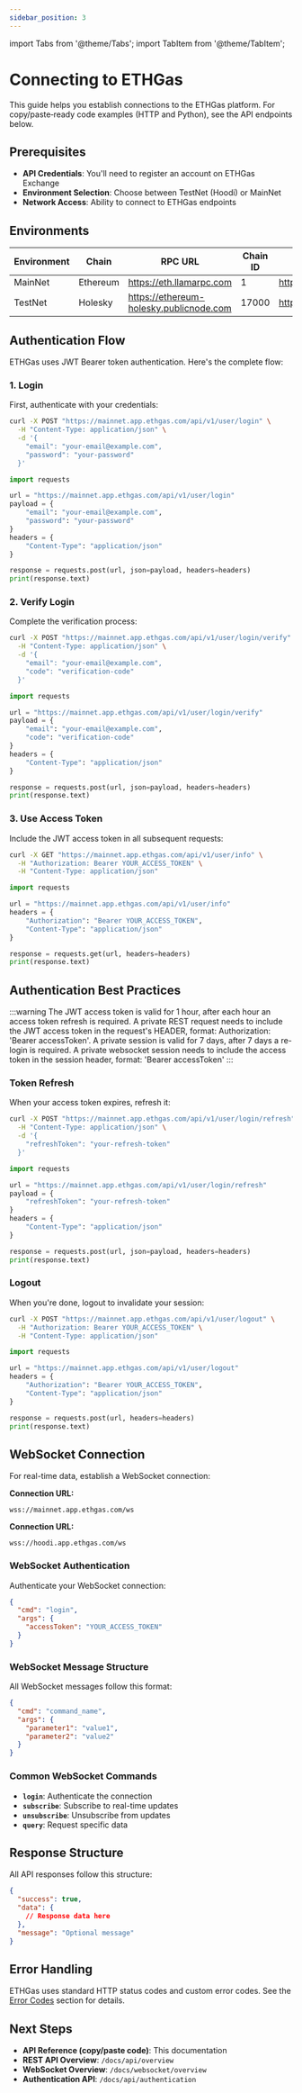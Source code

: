 ```yaml
---
sidebar_position: 3
---
```


import Tabs from '@theme/Tabs';
import TabItem from '@theme/TabItem';

# Connecting to ETHGas

This guide helps you establish connections to the ETHGas platform. For copy/paste‑ready code examples (HTTP and Python), see the API endpoints below.

## Prerequisites

- **API Credentials**: You'll need to register an account on ETHGas Exchange
- **Environment Selection**: Choose between TestNet (Hoodi) or MainNet
- **Network Access**: Ability to connect to ETHGas endpoints

## Environments

| Environment | Chain          | RPC URL                                                                                 | Chain ID | API base URL                         | Websocket base URL                | Collateral Deposit Address                    |
|-------------|----------------|----------------------------------------------------------------------------------------|----------|--------------------------------------|----------------------------------|-----------------------------------------------|
| MainNet     | Ethereum       | https://eth.llamarpc.com                                                              | 1        | https://mainnet.app.ethgas.com      | wss://mainnet.app.ethgas.com/ws | 0x742d35Cc6634C0532925a3b8D4C9db96C4b4d8b6 |
| TestNet     | Holesky        | https://ethereum-holesky.publicnode.com                                               | 17000    | https://hoodi.app.ethgas.com        | wss://hoodi.app.ethgas.com/ws   | 0x742d35Cc6634C0532925a3b8D4C9db96C4b4d8b6 |

## Authentication Flow

ETHGas uses JWT Bearer token authentication. Here's the complete flow:

### 1. Login

First, authenticate with your credentials:

<Tabs>
<TabItem value="http" label="HTTP" default>

```bash
curl -X POST "https://mainnet.app.ethgas.com/api/v1/user/login" \
  -H "Content-Type: application/json" \
  -d '{
    "email": "your-email@example.com",
    "password": "your-password"
  }'
```

</TabItem>
<TabItem value="python" label="Python">

```python
import requests

url = "https://mainnet.app.ethgas.com/api/v1/user/login"
payload = {
    "email": "your-email@example.com",
    "password": "your-password"
}
headers = {
    "Content-Type": "application/json"
}

response = requests.post(url, json=payload, headers=headers)
print(response.text)
```

</TabItem>
</Tabs>

### 2. Verify Login

Complete the verification process:

<Tabs>
<TabItem value="http" label="HTTP" default>

```bash
curl -X POST "https://mainnet.app.ethgas.com/api/v1/user/login/verify" \
  -H "Content-Type: application/json" \
  -d '{
    "email": "your-email@example.com",
    "code": "verification-code"
  }'
```

</TabItem>
<TabItem value="python" label="Python">

```python
import requests

url = "https://mainnet.app.ethgas.com/api/v1/user/login/verify"
payload = {
    "email": "your-email@example.com",
    "code": "verification-code"
}
headers = {
    "Content-Type": "application/json"
}

response = requests.post(url, json=payload, headers=headers)
print(response.text)
```

</TabItem>
</Tabs>

### 3. Use Access Token

Include the JWT access token in all subsequent requests:

<Tabs>
<TabItem value="http" label="HTTP" default>

```bash
curl -X GET "https://mainnet.app.ethgas.com/api/v1/user/info" \
  -H "Authorization: Bearer YOUR_ACCESS_TOKEN" \
  -H "Content-Type: application/json"
```

</TabItem>
<TabItem value="python" label="Python">

```python
import requests

url = "https://mainnet.app.ethgas.com/api/v1/user/info"
headers = {
    "Authorization": "Bearer YOUR_ACCESS_TOKEN",
    "Content-Type": "application/json"
}

response = requests.get(url, headers=headers)
print(response.text)
```

</TabItem>
</Tabs>

## Authentication Best Practices

:::warning
The JWT access token is valid for 1 hour, after each hour an access token refresh is required. A private REST request needs to include the JWT access token in the request's HEADER, format: Authorization: 'Bearer accessToken'. A private session is valid for 7 days, after 7 days a re-login is required. A private websocket session needs to include the access token in the session header, format: 'Bearer accessToken'
:::

### Token Refresh

When your access token expires, refresh it:

<Tabs>
<TabItem value="http" label="HTTP" default>

```bash
curl -X POST "https://mainnet.app.ethgas.com/api/v1/user/login/refresh" \
  -H "Content-Type: application/json" \
  -d '{
    "refreshToken": "your-refresh-token"
  }'
```

</TabItem>
<TabItem value="python" label="Python">

```python
import requests

url = "https://mainnet.app.ethgas.com/api/v1/user/login/refresh"
payload = {
    "refreshToken": "your-refresh-token"
}
headers = {
    "Content-Type": "application/json"
}

response = requests.post(url, json=payload, headers=headers)
print(response.text)
```

</TabItem>
</Tabs>

### Logout

When you're done, logout to invalidate your session:

<Tabs>
<TabItem value="http" label="HTTP" default>

```bash
curl -X POST "https://mainnet.app.ethgas.com/api/v1/user/logout" \
  -H "Authorization: Bearer YOUR_ACCESS_TOKEN" \
  -H "Content-Type: application/json"
```

</TabItem>
<TabItem value="python" label="Python">

```python
import requests

url = "https://mainnet.app.ethgas.com/api/v1/user/logout"
headers = {
    "Authorization": "Bearer YOUR_ACCESS_TOKEN",
    "Content-Type": "application/json"
}

response = requests.post(url, headers=headers)
print(response.text)
```

</TabItem>
</Tabs>

## WebSocket Connection

For real-time data, establish a WebSocket connection:

<Tabs>
<TabItem value="mainnet-ws" label="MainNet WebSocket" default>

**Connection URL:**
```
wss://mainnet.app.ethgas.com/ws
```

</TabItem>
<TabItem value="testnet-ws" label="TestNet WebSocket">

**Connection URL:**
```
wss://hoodi.app.ethgas.com/ws
```

</TabItem>
</Tabs>

### WebSocket Authentication

Authenticate your WebSocket connection:

```json
{
  "cmd": "login",
  "args": {
    "accessToken": "YOUR_ACCESS_TOKEN"
  }
}
```

### WebSocket Message Structure

All WebSocket messages follow this format:

```json
{
  "cmd": "command_name",
  "args": {
    "parameter1": "value1",
    "parameter2": "value2"
  }
}
```

### Common WebSocket Commands

- **`login`**: Authenticate the connection
- **`subscribe`**: Subscribe to real-time updates
- **`unsubscribe`**: Unsubscribe from updates
- **`query`**: Request specific data

## Response Structure

All API responses follow this structure:

```json
{
  "success": true,
  "data": {
    // Response data here
  },
  "message": "Optional message"
}
```

## Error Handling

ETHGas uses standard HTTP status codes and custom error codes. See the [Error Codes](/docs/reference/error-codes) section for details.

## Next Steps

- **API Reference (copy/paste code)**: This documentation
- **REST API Overview**: `/docs/api/overview`
- **WebSocket Overview**: `/docs/websocket/overview`
- **Authentication API**: `/docs/api/authentication` 